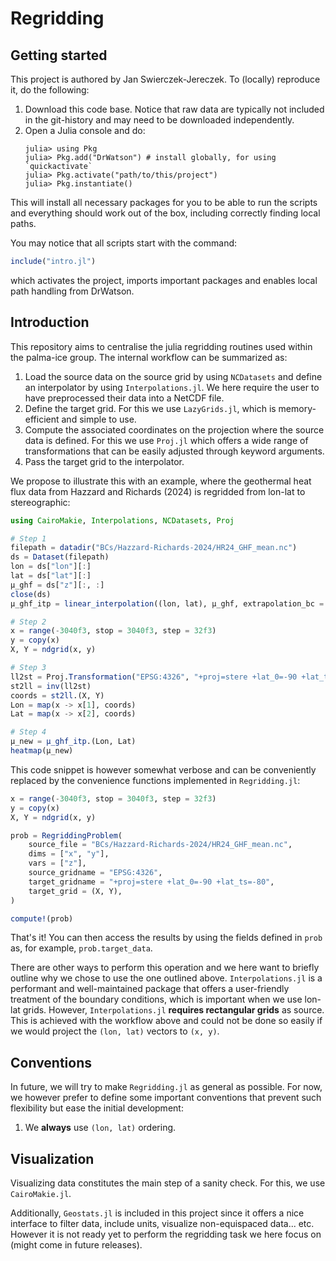 # Regridding

## Getting started

This project is authored by Jan Swierczek-Jereczek. To (locally) reproduce it, do the following:

1. Download this code base. Notice that raw data are typically not included in the
   git-history and may need to be downloaded independently.
2. Open a Julia console and do:
   ```
   julia> using Pkg
   julia> Pkg.add("DrWatson") # install globally, for using `quickactivate`
   julia> Pkg.activate("path/to/this/project")
   julia> Pkg.instantiate()
   ```

This will install all necessary packages for you to be able to run the scripts and
everything should work out of the box, including correctly finding local paths.

You may notice that all scripts start with the command:
```julia
include("intro.jl")
```
which activates the project, imports important packages and enables local path handling from DrWatson.

## Introduction

This repository aims to centralise the julia regridding routines used within the palma-ice group. The internal workflow can be summarized as:

1. Load the source data on the source grid by using `NCDatasets` and define an interpolator by using `Interpolations.jl`. We here require the user to have preprocessed their data into a NetCDF file.
1. Define the target grid. For this we use `LazyGrids.jl`, which is memory-efficient and simple to use.
2. Compute the associated coordinates on the projection where the source data is defined. For this we use `Proj.jl` which offers a wide range of transformations that can be easily adjusted through keyword arguments.
3. Pass the target grid to the interpolator.

We propose to illustrate this with an example, where the geothermal heat flux data from Hazzard and Richards (2024) is regridded from lon-lat to stereographic:

```julia
using CairoMakie, Interpolations, NCDatasets, Proj

# Step 1
filepath = datadir("BCs/Hazzard-Richards-2024/HR24_GHF_mean.nc")
ds = Dataset(filepath)
lon = ds["lon"][:]
lat = ds["lat"][:]
μ_ghf = ds["z"][:, :]
close(ds)
μ_ghf_itp = linear_interpolation((lon, lat), μ_ghf, extrapolation_bc = (Periodic(), Flat()))

# Step 2
x = range(-3040f3, stop = 3040f3, step = 32f3)
y = copy(x)
X, Y = ndgrid(x, y)

# Step 3
ll2st = Proj.Transformation("EPSG:4326", "+proj=stere +lat_0=-90 +lat_ts=-80", always_xy=true)
st2ll = inv(ll2st)
coords = st2ll.(X, Y)
Lon = map(x -> x[1], coords)
Lat = map(x -> x[2], coords)

# Step 4
μ_new = μ_ghf_itp.(Lon, Lat)
heatmap(μ_new)
```

This code snippet is however somewhat verbose and can be conveniently replaced by the convenience functions implemented in `Regridding.jl`:

```julia
x = range(-3040f3, stop = 3040f3, step = 32f3)
y = copy(x)
X, Y = ndgrid(x, y)

prob = RegriddingProblem(
    source_file = "BCs/Hazzard-Richards-2024/HR24_GHF_mean.nc",
    dims = ["x", "y"],
    vars = ["z"],
    source_gridname = "EPSG:4326",
    target_gridname = "+proj=stere +lat_0=-90 +lat_ts=-80",
    target_grid = (X, Y),
)

compute!(prob)
```

That's it! You can then access the results by using the fields defined in `prob` as, for example, `prob.target_data`.

There are other ways to perform this operation and we here want to briefly outline why we chose to use the one outlined above. `Interpolations.jl` is a performant and well-maintained package that offers a user-friendly treatment of the boundary conditions, which is important when we use lon-lat grids. However, `Interpolations.jl` **requires rectangular grids** as source. This is achieved with the workflow above and could not be done so easily if we would project the `(lon, lat)` vectors to `(x, y)`.

## Conventions

In future, we will try to make `Regridding.jl` as general as possible. For now, we however prefer to define some important conventions that prevent such flexibility but ease the initial development:

1. We **always** use `(lon, lat)` ordering.

## Visualization

Visualizing data constitutes the main step of a sanity check. For this, we use `CairoMakie.jl`.

Additionally, `Geostats.jl` is included in this project since it offers a nice interface to filter data, include units, visualize non-equispaced data... etc. However it is not ready yet to perform the regridding task we here focus on (might come in future releases).